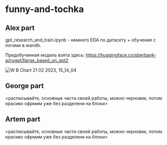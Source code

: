 # funny-and-tochka

## Alex part

gpt_research_and_train.ipynb - немного EDA по датасету + обучение с логами в wandb. 

Предобученная модель взята здесь: https://huggingface.co/sberbank-ai/rugpt3large_based_on_gpt2

![W B Chart 21 02 2023, 15_14_04](https://user-images.githubusercontent.com/109301202/220342377-ef65c81c-992b-4946-8783-e3f2323a0048.png)

## George part

<расписывайте, основные части своей работы, можно черновик, потом красиво офрмим уже без разделени на блоки>

## Artem part

<расписывайте, основные части своей работы, можно черновик, потом красиво офрмим уже без разделени на блоки>
